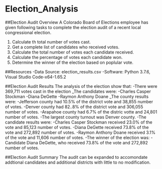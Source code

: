 # Election_Analysis

##Election Audit Overview
A Colorado Board of Elections employee has given following tasks to complete the election audit of a recent local congressional election.

1. Calculate th total number of votes cast.
2. Get a complete list of candidates who received votes.
3. Calculate the total number of votes each candidate received.
4. Calculate the percentage of votes each candidate won.
5. Determine the winner of the election based on poplular vote.

##Resources
-Data Source: election_results.csv
-Software: Python 3.7.6, Visual Studio Code-x64-1.65.2

##Election Audit Results
The analysis of the election show that:
-There were 369,711 votes cast in the election
_The candidates were:
    -Charles Casper Stockman
    -Diana DeGette
    -Raymon Anthony Doane
_The county results were:
    -Jefferson county had 10.5% of the district vote and 38,855 number of votes.
    -Denver county had 82..8% of the district vote and 306,055 number of votes.
    -Arapahoe county had 6.7% of the distric votte and 24,801 number of votes.
-The largest county turnout was Denver county. 
-The candidate results were:
    -Charles Casper Stockman received 23.0% of the vote and 85,123 number of votes.
    -Diana DeGette received 73.8% of the vote and 272,892 number of votes.
    -Raymon Anthony Doane received 3.1% of the vote and 11,606 number of votes.
-The winner of the election was:
    -Candidate Diana DeGette, who received 73.8% of the vote and 272,892 number of votes.

##Election Audit Summary
The audit can be expanded to accomondate addtional candidates and additional districts with little to no modification. 